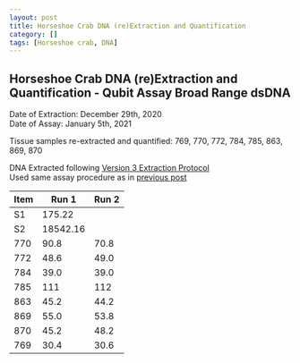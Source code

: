 ```yaml
---
layout: post
title: Horseshoe Crab DNA (re)Extraction and Quantification
category: []
tags: [Horseshoe crab, DNA]
---
```

## Horseshoe Crab DNA (re)Extraction and Quantification - Qubit Assay Broad Range dsDNA
Date of Extraction: December 29th, 2020\
Date of Assay: January 5th, 2021

Tissue samples re-extracted and quantified: 769, 770, 772, 784, 785, 863, 869, 870

DNA Extracted following [Version 3 Extraction Protocol](https://njameral.github.io/Ameral_Lab_Notebook/Horseshoe-Crab-DNA-Extraction-6/)\
Used same assay procedure as in [previous post](https://njameral.github.io/Ameral_Lab_Notebook/Horseshoe-Crab-DNA-Assay/)


 Item | Run 1 | Run 2
 ---- | ---- | ----
 S1   | 175.22 |
 S2   | 18542.16 |
 770  | 90.8 | 70.8
 772  | 48.6 | 49.0
 784  | 39.0 | 39.0
 785  | 111 | 112
 863  | 45.2 | 44.2
 869  | 55.0 | 53.8
 870  | 45.2 | 48.2
 769  | 30.4 | 30.6

